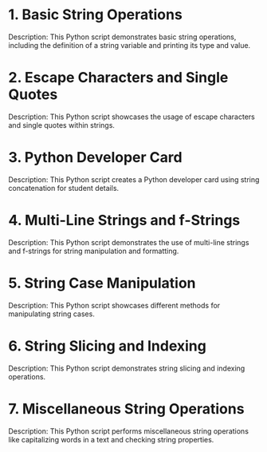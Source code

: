 # 1. Basic String Operations
Description:
This Python script demonstrates basic string operations, including the definition of a string variable and printing its type and value.

# 2. Escape Characters and Single Quotes
Description:
This Python script showcases the usage of escape characters and single quotes within strings.

# 3. Python Developer Card
Description:
This Python script creates a Python developer card using string concatenation for student details.

# 4. Multi-Line Strings and f-Strings
Description:
This Python script demonstrates the use of multi-line strings and f-strings for string manipulation and formatting.

# 5. String Case Manipulation
Description:
This Python script showcases different methods for manipulating string cases.

# 6. String Slicing and Indexing
Description:
This Python script demonstrates string slicing and indexing operations.

# 7. Miscellaneous String Operations
Description:
This Python script performs miscellaneous string operations like capitalizing words in a text and checking string properties.